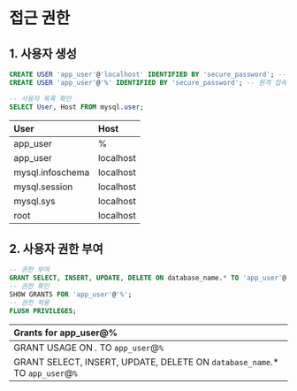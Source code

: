 # 접근 권한

## 1. 사용자 생성

```sql
CREATE USER 'app_user'@'localhost' IDENTIFIED BY 'secure_password'; -- 사용자 생성
CREATE USER 'app_user'@'%' IDENTIFIED BY 'secure_password'; -- 원격 접속 (`와일드카드 %`로 설정하면 모든 IP에서 접속 가능)

-- 사용자 목록 확인
SELECT User, Host FROM mysql.user;
```

| User             | Host |
|:-----------------| :--- |
| app_user         | % |
| app_user         | localhost |
| mysql.infoschema | localhost |
| mysql.session    | localhost |
| mysql.sys        | localhost |
| root             | localhost |


## 2. 사용자 권한 부여

```sql
-- 권한 부여
GRANT SELECT, INSERT, UPDATE, DELETE ON database_name.* TO 'app_user'@'%';
-- 권한 확인
SHOW GRANTS FOR 'app_user'@'%';
-- 권한 적용
FLUSH PRIVILEGES;
```

| Grants for app_user@%                                                          |
|:----------------------------------------------------------------------------|
| GRANT USAGE ON *.* TO `app_user`@`%`                                        |
| GRANT SELECT, INSERT, UPDATE, DELETE ON `database_name`.* TO `app_user`@`%` |


